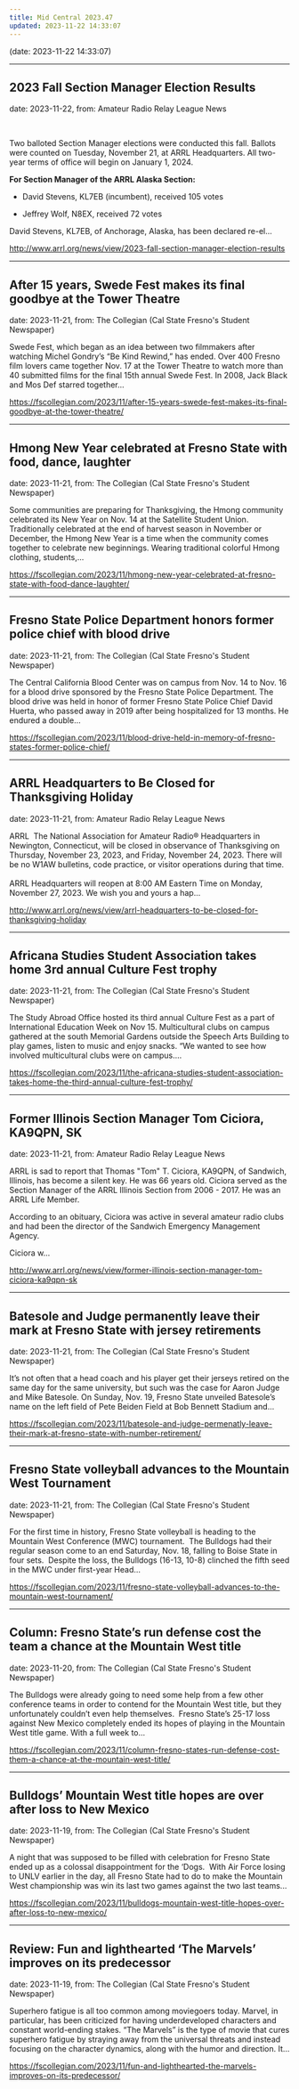 ```yaml
---
title: Mid Central 2023.47
updated: 2023-11-22 14:33:07
---
```


(date: 2023-11-22 14:33:07)

---

## 2023 Fall Section Manager Election Results

date: 2023-11-22, from: Amateur Radio Relay League News

<p> </p><p>Two balloted Section Manager elections were conducted this fall. Ballots were counted on Tuesday, November 21, at ARRL Headquarters. All two-year terms of office will begin on January 1, 2024.</p><p></p><p><b>For Section Manager of the ARRL Alaska Section:</b></p><p><b></b></p><b></b><ul><li>David Stevens, KL7EB (incumbent), received 105 votes<p></p></li> <li>Jeffrey Wolf, N8EX, received 72 votes<p></p></li></ul><p>David Stevens, KL7EB, of Anchorage, Alaska, has been declared re-el...</p> 

<http://www.arrl.org/news/view/2023-fall-section-manager-election-results>

---

## After 15 years, Swede Fest makes its final goodbye at the Tower Theatre

date: 2023-11-21, from: The Collegian (Cal State Fresno's Student Newspaper)

Swede Fest, which began as an idea between two filmmakers after watching Michel Gondry’s “Be Kind Rewind,” has ended. Over 400 Fresno film lovers came together Nov. 17 at the Tower Theatre to watch more than 40 submitted films for the final 15th annual Swede Fest. In 2008, Jack Black and Mos Def starred together... 

<https://fscollegian.com/2023/11/after-15-years-swede-fest-makes-its-final-goodbye-at-the-tower-theatre/>

---

## Hmong New Year celebrated at Fresno State with food, dance, laughter

date: 2023-11-21, from: The Collegian (Cal State Fresno's Student Newspaper)

Some communities are preparing for Thanksgiving, the Hmong community celebrated its New Year on Nov. 14 at the Satellite Student Union. Traditionally celebrated at the end of harvest season in November or December, the Hmong New Year is a time when the community comes together to celebrate new beginnings. Wearing traditional colorful Hmong clothing, students,... 

<https://fscollegian.com/2023/11/hmong-new-year-celebrated-at-fresno-state-with-food-dance-laughter/>

---

## Fresno State Police Department honors former police chief with blood drive

date: 2023-11-21, from: The Collegian (Cal State Fresno's Student Newspaper)

The Central California Blood Center was on campus from Nov. 14 to Nov. 16 for a blood drive sponsored by the Fresno State Police Department. The blood drive was held in honor of former Fresno State Police Chief David Huerta, who passed away in 2019 after being hospitalized for 13 months. He endured a double... 

<https://fscollegian.com/2023/11/blood-drive-held-in-memory-of-fresno-states-former-police-chief/>

---

## ARRL Headquarters to Be Closed for Thanksgiving Holiday

date: 2023-11-21, from: Amateur Radio Relay League News

<p>ARRL<span>  </span>The National Association for Amateur Radio® Headquarters in Newington, Connecticut, will be closed in observance of Thanksgiving on Thursday, November 23, 2023, and Friday, November 24, 2023. There will be no W1AW bulletins, code practice, or visitor operations during that time. <br /><br />ARRL Headquarters will reopen at 8:00 AM Eastern Time on Monday, November 27, 2023. We wish you and yours a hap...</p> 

<http://www.arrl.org/news/view/arrl-headquarters-to-be-closed-for-thanksgiving-holiday>

---

## Africana Studies Student Association takes home 3rd annual Culture Fest trophy

date: 2023-11-21, from: The Collegian (Cal State Fresno's Student Newspaper)

The Study Abroad Office hosted its third annual Culture Fest as a part of International Education Week on Nov 15. Multicultural clubs on campus gathered at the south Memorial Gardens outside the Speech Arts Building to play games, listen to music and enjoy snacks. “We wanted to see how involved multicultural clubs were on campus.... 

<https://fscollegian.com/2023/11/the-africana-studies-student-association-takes-home-the-third-annual-culture-fest-trophy/>

---

## Former Illinois Section Manager Tom Ciciora, KA9QPN, SK

date: 2023-11-21, from: Amateur Radio Relay League News

<p>ARRL is sad to report that Thomas "Tom" T. Ciciora, KA9QPN, of Sandwich, Illinois, has become a silent key. He was 66 years old. Ciciora served as the Section Manager of the ARRL Illinois Section from 2006 - 2017. He was an ARRL Life Member.</p><p></p><p></p><p>According to an obituary, Ciciora was active in several amateur radio clubs and had been the director of the Sandwich Emergency Management Agency. </p><p></p><p>Ciciora w...</p> 

<http://www.arrl.org/news/view/former-illinois-section-manager-tom-ciciora-ka9qpn-sk>

---

## Batesole and Judge permanently leave their mark at Fresno State with jersey retirements

date: 2023-11-21, from: The Collegian (Cal State Fresno's Student Newspaper)

It’s not often that a head coach and his player get their jerseys retired on the same day for the same university, but such was the case for Aaron Judge and Mike Batesole. On Sunday, Nov. 19, Fresno State unveiled Batesole’s name on the left field of Pete Beiden Field at Bob Bennett Stadium and... 

<https://fscollegian.com/2023/11/batesole-and-judge-permenatly-leave-their-mark-at-fresno-state-with-number-retirement/>

---

## Fresno State volleyball advances to the Mountain West Tournament

date: 2023-11-21, from: The Collegian (Cal State Fresno's Student Newspaper)

For the first time in history, Fresno State volleyball is heading to the Mountain West Conference (MWC) tournament.  The Bulldogs had their regular season come to an end Saturday, Nov. 18, falling to Boise State in four sets.  Despite the loss, the Bulldogs (16-13, 10-8) clinched the fifth seed in the MWC under first-year Head... 

<https://fscollegian.com/2023/11/fresno-state-volleyball-advances-to-the-mountain-west-tournament/>

---

## Column: Fresno State’s run defense cost the team a chance at the Mountain West title

date: 2023-11-20, from: The Collegian (Cal State Fresno's Student Newspaper)

The Bulldogs were already going to need some help from a few other conference teams in order to contend for the Mountain West title, but they unfortunately couldn’t even help themselves.  Fresno State’s 25-17 loss against New Mexico completely ended its hopes of playing in the Mountain West title game. With a full week to... 

<https://fscollegian.com/2023/11/column-fresno-states-run-defense-cost-them-a-chance-at-the-mountain-west-title/>

---

## Bulldogs’ Mountain West title hopes are over after loss to New Mexico

date: 2023-11-19, from: The Collegian (Cal State Fresno's Student Newspaper)

A night that was supposed to be filled with celebration for Fresno State ended up as a colossal disappointment for the ‘Dogs.  With Air Force losing to UNLV earlier in the day, all Fresno State had to do to make the Mountain West championship was win its last two games against the two last teams... 

<https://fscollegian.com/2023/11/bulldogs-mountain-west-title-hopes-over-after-loss-to-new-mexico/>

---

## Review: Fun and lighthearted ‘The Marvels’ improves on its predecessor

date: 2023-11-19, from: The Collegian (Cal State Fresno's Student Newspaper)

Superhero fatigue is all too common among moviegoers today. Marvel, in particular, has been criticized for having underdeveloped characters and constant world-ending stakes. “The Marvels” is the type of movie that cures superhero fatigue by straying away from the universal threats and instead focusing on the character dynamics, along with the humor and direction. It... 

<https://fscollegian.com/2023/11/fun-and-lighthearted-the-marvels-improves-on-its-predecessor/>


